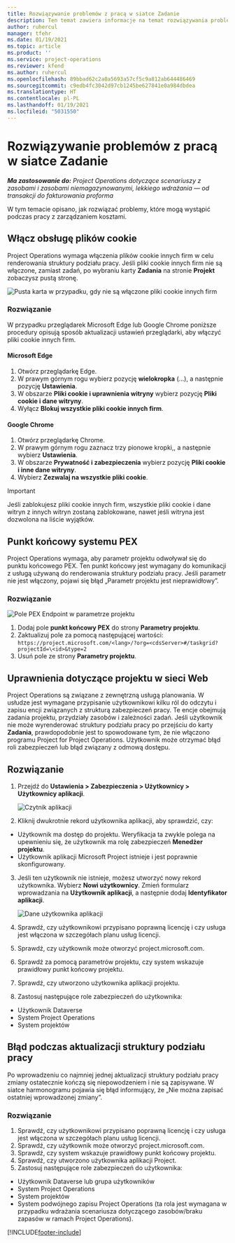 ```yaml
---
title: Rozwiązywanie problemów z pracą w siatce Zadanie
description: Ten temat zawiera informacje na temat rozwiązywania problemów potrzebne podczas pracy w siatce Zadanie.
author: ruhercul
manager: tfehr
ms.date: 01/19/2021
ms.topic: article
ms.product: ''
ms.service: project-operations
ms.reviewer: kfend
ms.author: ruhercul
ms.openlocfilehash: 89bbad62c2a0a5693a57cf5c9a812ab644486469
ms.sourcegitcommit: c9edb4fc3042d97cb1245be627841e0a984dbdea
ms.translationtype: HT
ms.contentlocale: pl-PL
ms.lasthandoff: 01/19/2021
ms.locfileid: "5031550"
---
```

# <a name="troubleshoot-working-in-the-task-grid"></a>Rozwiązywanie problemów z pracą w siatce Zadanie 

_**Ma zastosowanie do:** Project Operations dotyczące scenariuszy z zasobami i zasobami niemagazynowanymi, lekkiego wdrażania — od transakcji do fakturowania proforma_

W tym temacie opisano, jak rozwiązać problemy, które mogą wystąpić podczas pracy z zarządzaniem kosztami.

## <a name="enable-cookies"></a>Włącz obsługę plików cookie

Project Operations wymaga włączenia plików cookie innych firm w celu renderowania struktury podziału pracy. Jeśli pliki cookie innych firm nie są włączone, zamiast zadań, po wybraniu karty **Zadania** na stronie **Projekt** zobaczysz pustą stronę.

![Pusta karta w przypadku, gdy nie są włączone pliki cookie innych firm](media/blankschedule.png)


### <a name="workaround"></a>Rozwiązanie
W przypadku przeglądarek Microsoft Edge lub Google Chrome poniższe procedury opisują sposób aktualizacji ustawień przeglądarki, aby włączyć pliki cookie innych firm.

#### <a name="microsoft-edge"></a>Microsoft Edge

1. Otwórz przeglądarkę Edge.
2. W prawym górnym rogu wybierz pozycję **wielokropka** (...), a następnie pozycję **Ustawienia**.
3. W obszarze **Pliki cookie i uprawnienia witryny** wybierz pozycję **Pliki cookie i dane witryny**.
4. Wyłącz **Blokuj wszystkie pliki cookie innych firm**.

#### <a name="google-chrome"></a>Google Chrome

1. Otwórz przeglądarkę Chrome.
2. W prawym górnym rogu zaznacz trzy pionowe kropki,, a następnie wybierz **Ustawienia**.
3. W obszarze **Prywatność i zabezpieczenia** wybierz pozycję **Pliki cookie i inne dane witryny**.
4. Wybierz **Zezwalaj na wszystkie pliki cookie**.

> [!IMPORTANT]
> Jeśli zablokujesz pliki cookie innych firm, wszystkie pliki cookie i dane witryn z innych witryn zostaną zablokowane, nawet jeśli witryna jest dozwolona na liście wyjątków.

## <a name="pex-endpoint"></a>Punkt końcowy systemu PEX

Project Operations wymaga, aby parametr projektu odwoływał się do punktu końcowego PEX. Ten punkt końcowy jest wymagany do komunikacji z usługą używaną do renderowania struktury podziału pracy. Jeśli parametr nie jest włączony, pojawi się błąd „Parametr projektu jest nieprawidłowy”. 

### <a name="workaround"></a>Rozwiązanie
 ![Pole PEX Endpoint w parametrze projektu](media/projectparameter.png)

1. Dodaj pole **punkt końcowy PEX** do strony **Parametry projektu**.
2. Zaktualizuj pole za pomocą następującej wartości: `https://project.microsoft.com/<lang>/?org=<cdsServer>#/taskgrid?projectId=\<id>&type=2`
3. Usuń pole ze strony **Parametry projektu**.

## <a name="privileges-for-project-for-the-web"></a>Uprawnienia dotyczące projektu w sieci Web

Project Operations są związane z zewnętrzną usługą planowania. W usłudze jest wymagane przypisanie użytkownikowi kilku ról do odczytu i zapisu encji związanych z strukturą zabezpieczeń pracy. Te encje obejmują zadania projektu, przydziały zasobów i zależności zadań. Jeśli użytkownik nie może wyrenderować struktury podziału pracy po przejściu do karty **Zadania**, prawdopodobnie jest to spowodowane tym, że nie włączono programu Project for Project Operations. Użytkownik może otrzymać błąd roli zabezpieczeń lub błąd związany z odmową dostępu.


## <a name="workaround"></a>Rozwiązanie

1. Przejdź do **Ustawienia > Zabezpieczenia > Użytkownicy > Użytkownicy aplikacji**.  

   ![Czytnik aplikacji](media/applicationuser.jpg)
   
2. Kliknij dwukrotnie rekord użytkownika aplikacji, aby sprawdzić, czy:

 - Użytkownik ma dostęp do projektu. Weryfikacja ta zwykle polega na upewnieniu się, że użytkownik ma rolę zabezpieczeń **Menedżer projektu**.
 - Użytkownik aplikacji Microsoft Project istnieje i jest poprawnie skonfigurowany.
 
3. Jeśli ten użytkownik nie istnieje, możesz utworzyć nowy rekord użytkownika. Wybierz **Nowi użytkownicy**. Zmień formularz wprowadzania na **Użytkownik aplikacji**, a następnie dodaj **Identyfikator aplikacji**.

   ![Dane użytkownika aplikacji](media/applicationuserdetails.jpg)

4. Sprawdź, czy użytkownikowi przypisano poprawną licencję i czy usługa jest włączona w szczegółach planu usług licencji.
5. Sprawdź, czy użytkownik może otworzyć project.microsoft.com.
6. Sprawdź za pomocą parametrów projektu, czy system wskazuje prawidłowy punkt końcowy projektu.
7. Sprawdź, czy utworzono użytkownika aplikacji projektu.
8. Zastosuj następujące role zabezpieczeń do użytkownika:

  - Użytkownik Dataverse
  - System Project Operations
  - System projektów

## <a name="error-when-updating-the-work-breakdown-structure"></a>Błąd podczas aktualizacji struktury podziału pracy

Po wprowadzeniu co najmniej jednej aktualizacji struktury podziału pracy zmiany ostatecznie kończą się niepowodzeniem i nie są zapisywane. W siatce harmonogramu pojawia się błąd informujący, że „Nie można zapisać ostatniej wprowadzonej zmiany”.

### <a name="workaround"></a>Rozwiązanie

1. Sprawdź, czy użytkownikowi przypisano poprawną licencję i czy usługa jest włączona w szczegółach planu usług licencji.
2. Sprawdź, czy użytkownik może otworzyć project.microsoft.com.
3. Sprawdź, czy system wskazuje prawidłowy punkt końcowy projektu.
4. Sprawdź, czy utworzono użytkownika aplikacji Project.
5. Zastosuj następujące role zabezpieczeń do użytkownika:
  
  - Użytkownik Dataverse lub grupa użytkowników
  - System Project Operations
  - System projektów
  - System podwójnego zapisu Project Operations (ta rola jest wymagana w przypadku wdrażania scenariusza dotyczącego zasobów/braku zapasów w ramach Project Operations).


[!INCLUDE[footer-include](../includes/footer-banner.md)]